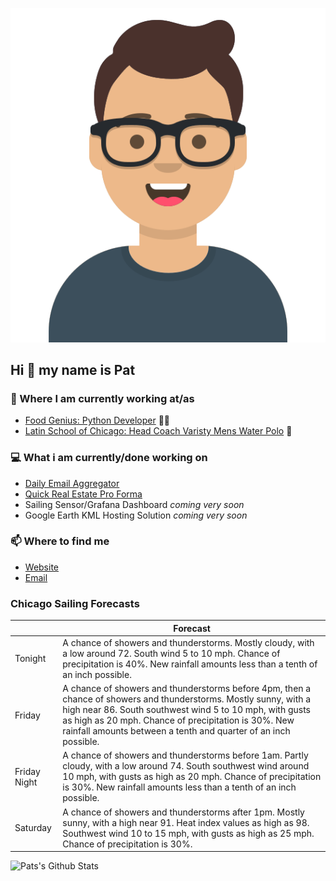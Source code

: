 [![Social banner for p-j-falconer](https://raw.githubusercontent.com/P-J-FALCONER/P-J-FALCONER/master/assets/avataaars.svg)](https://patfalconer.com/)
## Hi :wave: my name is Pat

### 💼 Where I am currently working at/as
- [Food Genius: Python Developer](https://getfoodgenius.com/) 🍔🐍
- [Latin School of Chicago: Head Coach Varisty Mens Water Polo](https://www.latinschool.org/) 🤽


### 💻 What i am currently/done working on
 - [Daily Email Aggregator](https://github.com/P-J-FALCONER/dott_daily_mail)
 - [Quick Real Estate Pro Forma](https://github.com/P-J-FALCONER/henry)
 - Sailing Sensor/Grafana Dashboard *coming very soon*
 - Google Earth KML Hosting Solution *coming very soon*

### 📫 Where to find me
 - [Website](https://patfalconer.com/)
 - [Email](mailto:patrick.j.falconer@gmail.com)


### Chicago Sailing Forecasts
|   | Forecast  |
|---|---|
| Tonight | A chance of showers and thunderstorms. Mostly cloudy, with a low around 72. South wind 5 to 10 mph. Chance of precipitation is 40%. New rainfall amounts less than a tenth of an inch possible. |
| Friday | A chance of showers and thunderstorms before 4pm, then a chance of showers and thunderstorms. Mostly sunny, with a high near 86. South southwest wind 5 to 10 mph, with gusts as high as 20 mph. Chance of precipitation is 30%. New rainfall amounts between a tenth and quarter of an inch possible. |
| Friday Night | A chance of showers and thunderstorms before 1am. Partly cloudy, with a low around 74. South southwest wind around 10 mph, with gusts as high as 20 mph. Chance of precipitation is 30%. New rainfall amounts less than a tenth of an inch possible. |
| Saturday | A chance of showers and thunderstorms after 1pm. Mostly sunny, with a high near 91. Heat index values as high as 98. Southwest wind 10 to 15 mph, with gusts as high as 25 mph. Chance of precipitation is 30%. |

![Pats's Github Stats](https://github-readme-stats.vercel.app/api?username=p-j-falconer&show_icons=true&theme=radical)
